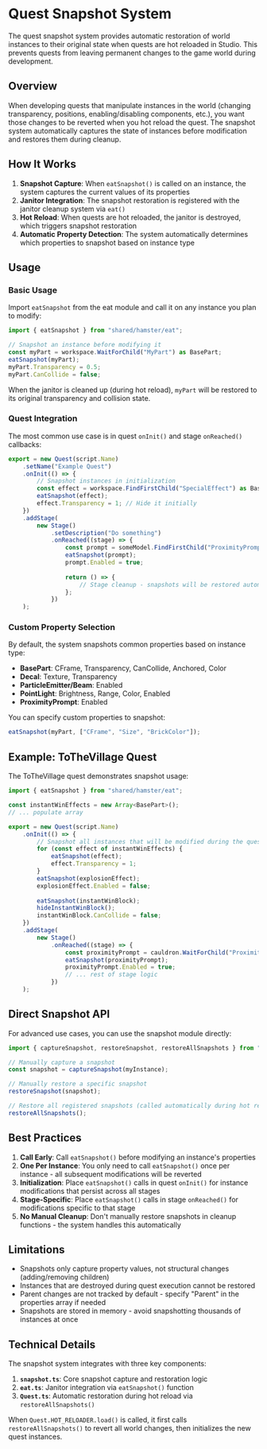 # Quest Snapshot System

The quest snapshot system provides automatic restoration of world instances to their original state when quests are hot reloaded in Studio. This prevents quests from leaving permanent changes to the game world during development.

## Overview

When developing quests that manipulate instances in the world (changing transparency, positions, enabling/disabling components, etc.), you want those changes to be reverted when you hot reload the quest. The snapshot system automatically captures the state of instances before modification and restores them during cleanup.

## How It Works

1. **Snapshot Capture**: When `eatSnapshot()` is called on an instance, the system captures the current values of its properties
2. **Janitor Integration**: The snapshot restoration is registered with the janitor cleanup system via `eat()`
3. **Hot Reload**: When quests are hot reloaded, the janitor is destroyed, which triggers snapshot restoration
4. **Automatic Property Detection**: The system automatically determines which properties to snapshot based on instance type

## Usage

### Basic Usage

Import `eatSnapshot` from the eat module and call it on any instance you plan to modify:

```typescript
import { eatSnapshot } from "shared/hamster/eat";

// Snapshot an instance before modifying it
const myPart = workspace.WaitForChild("MyPart") as BasePart;
eatSnapshot(myPart);
myPart.Transparency = 0.5;
myPart.CanCollide = false;
```

When the janitor is cleaned up (during hot reload), `myPart` will be restored to its original transparency and collision state.

### Quest Integration

The most common use case is in quest `onInit()` and stage `onReached()` callbacks:

```typescript
export = new Quest(script.Name)
    .setName("Example Quest")
    .onInit(() => {
        // Snapshot instances in initialization
        const effect = workspace.FindFirstChild("SpecialEffect") as BasePart;
        eatSnapshot(effect);
        effect.Transparency = 1; // Hide it initially
    })
    .addStage(
        new Stage()
            .setDescription("Do something")
            .onReached((stage) => {
                const prompt = someModel.FindFirstChild("ProximityPrompt") as ProximityPrompt;
                eatSnapshot(prompt);
                prompt.Enabled = true;
                
                return () => {
                    // Stage cleanup - snapshots will be restored automatically
                };
            })
    );
```

### Custom Property Selection

By default, the system snapshots common properties based on instance type:

- **BasePart**: CFrame, Transparency, CanCollide, Anchored, Color
- **Decal**: Texture, Transparency
- **ParticleEmitter/Beam**: Enabled
- **PointLight**: Brightness, Range, Color, Enabled
- **ProximityPrompt**: Enabled

You can specify custom properties to snapshot:

```typescript
eatSnapshot(myPart, ["CFrame", "Size", "BrickColor"]);
```

## Example: ToTheVillage Quest

The ToTheVillage quest demonstrates snapshot usage:

```typescript
import { eatSnapshot } from "shared/hamster/eat";

const instantWinEffects = new Array<BasePart>();
// ... populate array

export = new Quest(script.Name)
    .onInit(() => {
        // Snapshot all instances that will be modified during the quest
        for (const effect of instantWinEffects) {
            eatSnapshot(effect);
            effect.Transparency = 1;
        }
        eatSnapshot(explosionEffect);
        explosionEffect.Enabled = false;
        
        eatSnapshot(instantWinBlock);
        hideInstantWinBlock();
        instantWinBlock.CanCollide = false;
    })
    .addStage(
        new Stage()
            .onReached((stage) => {
                const proximityPrompt = cauldron.WaitForChild("ProximityPrompt") as ProximityPrompt;
                eatSnapshot(proximityPrompt);
                proximityPrompt.Enabled = true;
                // ... rest of stage logic
            })
    );
```

## Direct Snapshot API

For advanced use cases, you can use the snapshot module directly:

```typescript
import { captureSnapshot, restoreSnapshot, restoreAllSnapshots } from "shared/hamster/snapshot";

// Manually capture a snapshot
const snapshot = captureSnapshot(myInstance);

// Manually restore a specific snapshot
restoreSnapshot(snapshot);

// Restore all registered snapshots (called automatically during hot reload)
restoreAllSnapshots();
```

## Best Practices

1. **Call Early**: Call `eatSnapshot()` before modifying an instance's properties
2. **One Per Instance**: You only need to call `eatSnapshot()` once per instance - all subsequent modifications will be reverted
3. **Initialization**: Place `eatSnapshot()` calls in quest `onInit()` for instance modifications that persist across all stages
4. **Stage-Specific**: Place `eatSnapshot()` calls in stage `onReached()` for modifications specific to that stage
5. **No Manual Cleanup**: Don't manually restore snapshots in cleanup functions - the system handles this automatically

## Limitations

- Snapshots only capture property values, not structural changes (adding/removing children)
- Instances that are destroyed during quest execution cannot be restored
- Parent changes are not tracked by default - specify "Parent" in the properties array if needed
- Snapshots are stored in memory - avoid snapshotting thousands of instances at once

## Technical Details

The snapshot system integrates with three key components:

1. **`snapshot.ts`**: Core snapshot capture and restoration logic
2. **`eat.ts`**: Janitor integration via `eatSnapshot()` function  
3. **`Quest.ts`**: Automatic restoration during hot reload via `restoreAllSnapshots()`

When `Quest.HOT_RELOADER.load()` is called, it first calls `restoreAllSnapshots()` to revert all world changes, then initializes the new quest instances.
